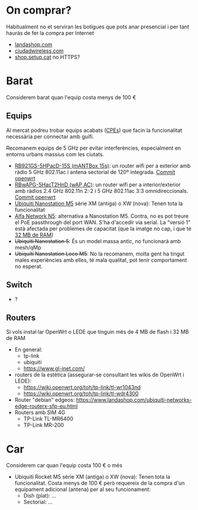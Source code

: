 # On comprar?

Habitualment no et serviran les botigues que pots anar presencial i per tant hauràs de fer la compra per Internet

- [landashop.com](https://www.landashop.com)
- [ciudadwireless.com](https://www.ciudadwireless.com)
- [shop.setup.cat](http://shop.setup.cat/) no HTTPS?

# Barat

Considerem barat quan l'equip costa menys de 100 €

## Equips

Al mercat podreu trobar equips acabats ([CPEs](https://en.wikipedia.org/wiki/Customer-premises_equipment)) que facin la funcionalitat necessària per connectar amb guifi.

Recomanem equips de 5 GHz per evitar interferències, especialment en entorns urbans massius com les ciutats.

- [RB921GS-5HPacD-15S (mANTBox 15s)](https://mikrotik.com/product/RB921GS-5HPacD-15S): un router wifi per a exterior amb ràdio 5 GHz 802.11ac i antena sectorial de 120º integrada. [Commit openwrt](https://github.com/openwrt/openwrt/commit/82626cc145610b8b6485d650693629ef0b943505)
- [RBwAPG-5HacT2HnD (wAP AC)](https://mikrotik.com/product/RBwAPG-5HacT2HnD): un router wifi per a interior/exterior amb ràdios 2.4 GHz 802.11n 2:·2 i 5 GHz 802.11ac 3:3 omnidireccionals. [Commit openwrt](https://github.com/openwrt/openwrt/commit/e15c63a37574bd15ce3a6636c2f04741ab76f7b9#diff-a8a8fafd47b7c67a2dd5176236f2ef61)
- [Ubiquiti Nanostation M5](https://dl.ubnt.com/datasheets/nanostationm/nsm_ds_web.pdf) sèrie XM (antiga) o XW (nova): Tenen tota la funcionalitat
- [Alfa Network N5](http://www.alfa.com.tw/products_show.php?pc=127&ps=103): alternativa a Nanostation M5. Contra, no es pot treure el PoE passthrough del port WAN. S'ha d'accedir via serial. La "versió 1" està afectada per problemes de capacitat (que la imatge no cap, i que té [32 MB de RAM](https://lede-project.org/meta/infobox/432_warning))
- ~~Ubiquiti Nanostation 5~~: És un model massa antic, no funcionarà amb mesh/qMp
- ~~Ubiquiti Nanostation Loco M5~~: No la recomanem, molta gent ha tingut males experiències amb elles, té mala qualitat, pot tenir comportament no esperat.

## Switch

- ?

## Routers

Si vols instal·lar OpenWrt o LEDE que tinguin més de 4 MB de flash i 32 MB de RAM

- En general:
    - tp-link
    - ubiquiti
    - https://www.gl-inet.com/
- routers de la estètica (assegurar-se consultant les wikis de OpenWrt i LEDE):
    - https://wiki.openwrt.org/toh/tp-link/tl-wr1043nd
    - https://wiki.openwrt.org/toh/tp-link/tl-wdr4300
- Router "debian" edgeos: https://www.landashop.com/ubiquiti-networks-edge-routerx-sfp-eu.html
- Routers amb SIM 4G
    - TP-Link TL-MR6400
    - TP-Link MR-200

# Car

Considerem car quan l'equip costa 100 € o més

- Ubiquiti Rocket M5 sèrie XM (antiga) o XW (nova): Tenen tota la funcionalitat. Costa menys de 100 € però requereix de la compra d'un equipament adicional (antena) per al seu funcionament:
    - Dish (plat): ...
    - Sectorial: ...
